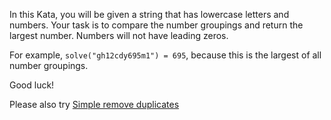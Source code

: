 In this Kata, you will be given a string that has lowercase letters and numbers. Your task is to compare the number groupings and return the largest number. Numbers will not have leading zeros. 

For example, `solve("gh12cdy695m1") = 695`, because this is the largest of all number groupings. 

Good luck!

Please also try [Simple remove duplicates](https://www.codewars.com/kata/5ba38ba180824a86850000f7)